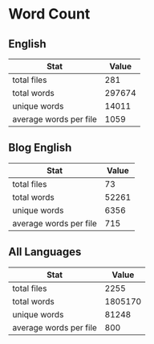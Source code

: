 # Word Count

## English

Stat | Value
---- | -----
total files | 281
total words | 297674
unique words | 14011
average words per file | 1059

## Blog English

Stat | Value
---- | -----
total files | 73
total words | 52261
unique words | 6356
average words per file | 715

## All Languages

Stat | Value
---- | -----
total files | 2255
total words | 1805170
unique words | 81248
average words per file | 800
